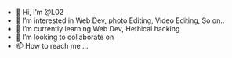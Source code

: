 - 👋 Hi, I’m @L02
- 👀 I’m interested in Web Dev, photo Editing, Video Editing, So on..
- 🌱 I’m currently learning Web Dev, Hethical hacking
- 💞️ I’m looking to collaborate on 
- 📫 How to reach me ...

<!---
Sumitdev02/Sumitdev02 is a ✨ special ✨ repository because its `README.md` (this file) appears on your GitHub profile.
You can click the Preview link to take a look at your changes.
--->

